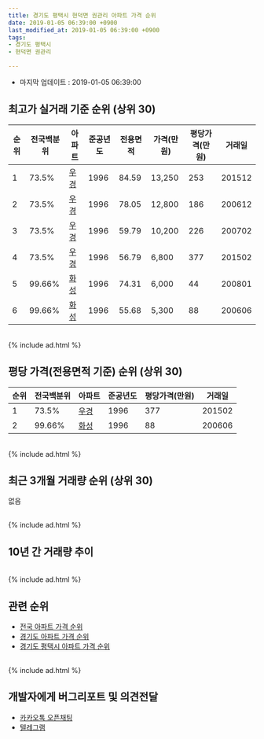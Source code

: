 ```yaml
---
title: 경기도 평택시 현덕면 권관리 아파트 가격 순위
date: 2019-01-05 06:39:00 +0900
last_modified_at: 2019-01-05 06:39:00 +0900
tags:
- 경기도 평택시
- 현덕면 권관리

---
```


* 마지막 업데이트 : 2019-01-05 06:39:00

## 최고가 실거래 기준 순위 (상위 30)


|순위|전국백분위|아파트|준공년도|전용면적|가격(만원)|평당가격(만원)|거래일|
|---|---|---|---|---|---|---|---|
|1|73.5%|[우경](https://search.naver.com/search.naver?query=%EA%B2%BD%EA%B8%B0%EB%8F%84+%ED%8F%89%ED%83%9D%EC%8B%9C+%ED%98%84%EB%8D%95%EB%A9%B4+%EA%B6%8C%EA%B4%80%EB%A6%AC+%EC%9A%B0%EA%B2%BD)|1996|84.59|13,250|253|201512|
|2|73.5%|[우경](https://search.naver.com/search.naver?query=%EA%B2%BD%EA%B8%B0%EB%8F%84+%ED%8F%89%ED%83%9D%EC%8B%9C+%ED%98%84%EB%8D%95%EB%A9%B4+%EA%B6%8C%EA%B4%80%EB%A6%AC+%EC%9A%B0%EA%B2%BD)|1996|78.05|12,800|186|200612|
|3|73.5%|[우경](https://search.naver.com/search.naver?query=%EA%B2%BD%EA%B8%B0%EB%8F%84+%ED%8F%89%ED%83%9D%EC%8B%9C+%ED%98%84%EB%8D%95%EB%A9%B4+%EA%B6%8C%EA%B4%80%EB%A6%AC+%EC%9A%B0%EA%B2%BD)|1996|59.79|10,200|226|200702|
|4|73.5%|[우경](https://search.naver.com/search.naver?query=%EA%B2%BD%EA%B8%B0%EB%8F%84+%ED%8F%89%ED%83%9D%EC%8B%9C+%ED%98%84%EB%8D%95%EB%A9%B4+%EA%B6%8C%EA%B4%80%EB%A6%AC+%EC%9A%B0%EA%B2%BD)|1996|56.79|6,800|377|201502|
|5|99.66%|[화성](https://search.naver.com/search.naver?query=%EA%B2%BD%EA%B8%B0%EB%8F%84+%ED%8F%89%ED%83%9D%EC%8B%9C+%ED%98%84%EB%8D%95%EB%A9%B4+%EA%B6%8C%EA%B4%80%EB%A6%AC+%ED%99%94%EC%84%B1)|1996|74.31|6,000|44|200801|
|6|99.66%|[화성](https://search.naver.com/search.naver?query=%EA%B2%BD%EA%B8%B0%EB%8F%84+%ED%8F%89%ED%83%9D%EC%8B%9C+%ED%98%84%EB%8D%95%EB%A9%B4+%EA%B6%8C%EA%B4%80%EB%A6%AC+%ED%99%94%EC%84%B1)|1996|55.68|5,300|88|200606|


<br>
{% include ad.html %}
<br>

## 평당 가격(전용면적 기준) 순위 (상위 30)


|순위|전국백분위|아파트|준공년도|평당가격(만원)|거래일|
|---|---|---|---|---|---|
|1|73.5%|[우경](https://search.naver.com/search.naver?query=%EA%B2%BD%EA%B8%B0%EB%8F%84+%ED%8F%89%ED%83%9D%EC%8B%9C+%ED%98%84%EB%8D%95%EB%A9%B4+%EA%B6%8C%EA%B4%80%EB%A6%AC+%EC%9A%B0%EA%B2%BD)|1996|377|201502|
|2|99.66%|[화성](https://search.naver.com/search.naver?query=%EA%B2%BD%EA%B8%B0%EB%8F%84+%ED%8F%89%ED%83%9D%EC%8B%9C+%ED%98%84%EB%8D%95%EB%A9%B4+%EA%B6%8C%EA%B4%80%EB%A6%AC+%ED%99%94%EC%84%B1)|1996|88|200606|


<br>
{% include ad.html %}
<br>

## 최근 3개월 거래량 순위 (상위 30)

없음

<br>
{% include ad.html %}
<br>

## 10년 간 거래량 추이


<div style="width:100%;">
    <canvas id="deal_progress" height="250"></canvas>
</div>

<script>
new Chart(document.getElementById("deal_progress"), {
    type: 'line',
    data: {
        labels: ['200901','200902','200903','200904','200905','200906','200907','200908','200909','200910','200911','200912','201001','201002','201003','201004','201005','201006','201007','201008','201009','201010','201011','201012','201101','201102','201103','201104','201105','201106','201107','201108','201109','201110','201111','201112','201201','201202','201203','201204','201205','201206','201207','201208','201209','201210','201211','201212','201301','201302','201303','201304','201305','201306','201307','201308','201309','201310','201311','201312','201401','201402','201403','201404','201405','201406','201407','201408','201409','201410','201411','201412','201501','201502','201503','201504','201505','201506','201507','201508','201509','201510','201511','201512','201601','201602','201603','201604','201605','201606','201607','201608','201609','201610','201611','201612','201701','201702','201703','201704','201705','201706','201707','201708','201709','201710','201711','201712','201801','201802','201803','201804','201805','201806','201807','201808','201809','201810','201811','201812','201901'],
        datasets: [{
            label: '실거래 수',
            pointRadius: 1,
            data: [0, 0, 0, 1, 0, 0, 1, 0, 1, 0, 0, 0, 0, 0, 0, 2, 0, 0, 2, 0, 0, 1, 0, 0, 1, 0, 0, 2, 1, 1, 0, 1, 1, 1, 0, 0, 0, 1, 0, 0, 1, 2, 1, 1, 0, 1, 1, 1, 0, 0, 0, 1, 0, 0, 1, 0, 1, 1, 0, 1, 0, 2, 0, 0, 0, 7, 0, 6, 1, 1, 4, 0, 0, 5, 1, 1, 3, 1, 2, 2, 1, 0, 0, 3, 0, 0, 3, 1, 0, 0, 1, 1, 0, 1, 0, 1, 1, 1, 1, 1, 1, 2, 0, 1, 0, 1, 4, 1, 1, 0, 1, 4, 3, 3, 1, 0, 1, 1, 0, 0, 0],
            borderColor: "rgba(255, 201, 14, 1)",
            backgroundColor: "rgba(255, 201, 14, 0.5)",
            fill: true,
        }]
    },
    options: {
        responsive: true,
        title: {
            display: true,
            text: '10년간 거래량 추이'
        },
        tooltips: {
            mode: 'index',
            intersect: false,
        },
        hover: {
            mode: 'nearest',
            intersect: true
        },
        scales: {
            xAxes: [{
                display: true,
                scaleLabel: {
                    display: true,
                    labelString: '년/월'
                }
            }],
            yAxes: [{
                display: true,
                ticks: {
                    suggestedMin: 0,
                },
                scaleLabel: {
                    display: true,
                    labelString: '실거래 수'
                }
            }]
        }
    }
});

</script>


<br>
{% include ad.html %}
<br>

## 관련 순위

- [전국 아파트 가격 순위](https://inasie.github.io/apt-ranking/전국)
- [경기도 아파트 가격 순위](https://inasie.github.io/apt-ranking/경기도)
- [경기도 평택시 아파트 가격 순위](https://inasie.github.io/apt-ranking/경기도-평택시)


<br>
{% include ad.html %}
<br>

## 개발자에게 버그리포트 및 의견전달

- [카카오톡 오픈채팅](https://open.kakao.com/o/gLJUAP4)
- [텔레그램](https://t.me/inasie)

